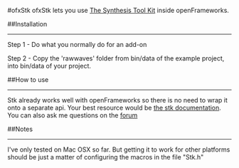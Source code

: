 #ofxStk
ofxStk lets you use [The Synthesis Tool Kit](https://ccrma.stanford.edu/software/stk/index.html) inside openFrameworks. 


##Installation 
***

Step 1 - Do what you normally do for an add-on
 
Step 2 - Copy the 'rawwaves' folder from bin/data of the example project, into bin/data of your project.

##How to use
***

Stk already works well with openFrameworks so there is no need to wrap it onto a separate api. Your best resource would be [the stk documentation](https://ccrma.stanford.edu/software/stk/classes.html). You can also ask me questions on the [forum](http://forum.openframeworks.cc/t/ofxstk-synthesis-toolkit-addon/15989/3)

##Notes
***
 
I've only tested on Mac OSX so far. But getting it to work for other platforms should be just a matter of configuring the macros in the file "Stk.h"
